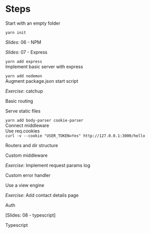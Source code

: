# Steps
Start with an empty folder

`yarn init`

*Slides*: 06 - NPM

*Slides*: 07 - Express

`yarn add express`  
Implement basic server with express  

`yarn add nodemon`  
Augment package.json start script  

*Exercise*: catchup  

Basic routing  

Serve static files  

`yarn add body-parser cookie-parser`  
Connect middleware  
Use req.cookies   
`curl -v --cookie "USER_TOKEN=Yes" http://127.0.0.1:3000/hello`  

Routers and dir structure  

Custom middleware  

*Exercise*: Implement request params log  

Custom error handler  

Use a view engine  
  
*Exercise*: Add contact details page  

Auth  

[Slides: 08 - typescript]  

Typescript  

